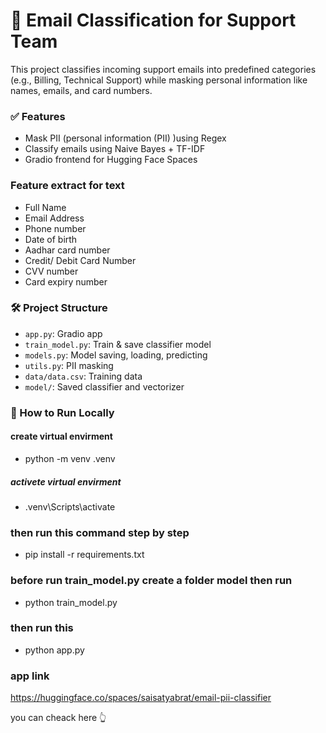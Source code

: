 # 📧 Email Classification for Support Team

This project classifies incoming support emails into predefined categories (e.g., Billing, Technical Support) while masking personal information like names, emails, and card numbers.

### ✅ Features
- Mask PII (personal information (PII) )using Regex
- Classify emails using Naive Bayes + TF-IDF
- Gradio frontend for Hugging Face Spaces

### Feature extract for text
- Full Name
- Email Address
- Phone number 
- Date of birth 
- Aadhar card number 
- Credit/ Debit Card Number
- CVV number
- Card expiry number 

### 🛠 Project Structure
- `app.py`: Gradio app
- `train_model.py`: Train & save classifier model
- `models.py`: Model saving, loading, predicting
- `utils.py`: PII masking
- `data/data.csv`: Training data
- `model/`: Saved classifier and vectorizer

### 🚀 How to Run Locally

#### create virtual envirment

- python -m venv .venv

##### activete virtual envirment
- .venv\Scripts\activate

### then run this command step by step
- pip install -r requirements.txt
### before run train_model.py create  a folder model then run
- python train_model.py
### then run this
- python app.py

### app link

https://huggingface.co/spaces/saisatyabrat/email-pii-classifier

you can cheack here 👆
